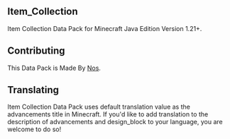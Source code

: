 ## Item_Collection
Item Collection Data Pack for Minecraft Java Edition Version 1.21+.

## Contributing
This Data Pack is Made By [Nos](https://discord.gg/Pah6vw36Tw).

## Translating
Item Collection Data Pack uses default translation value as the advancements title in Minecraft. If you'd like to add translation to the description of advancements and design_block to your language, you are welcome to do so!